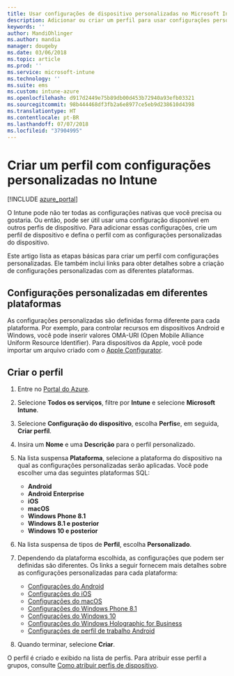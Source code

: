 ```yaml
---
title: Usar configurações de dispositivo personalizadas no Microsoft Intune – Azure | Microsoft Docs
description: Adicionar ou criar um perfil para usar configurações personalizadas para dispositivos Windows, Android e iOS usando o Microsoft Intune
keywords: ''
author: MandiOhlinger
ms.author: mandia
manager: dougeby
ms.date: 03/06/2018
ms.topic: article
ms.prod: ''
ms.service: microsoft-intune
ms.technology: ''
ms.suite: ems
ms.custom: intune-azure
ms.openlocfilehash: d917d2449e75b89db00d453b72940a93efb03321
ms.sourcegitcommit: 98b444468df3fb2a6e8977ce5eb9d238610d4398
ms.translationtype: HT
ms.contentlocale: pt-BR
ms.lasthandoff: 07/07/2018
ms.locfileid: "37904995"
---
```

# <a name="create-a-profile-with-custom-settings-in-intune"></a>Criar um perfil com configurações personalizadas no Intune

[!INCLUDE [azure_portal](./includes/azure_portal.md)]

O Intune pode não ter todas as configurações nativas que você precisa ou gostaria. Ou então, pode ser útil usar uma configuração disponível em outros perfis de dispositivo. Para adicionar essas configurações, crie um perfil de dispositivo e defina o perfil com as configurações personalizadas do dispositivo.

Este artigo lista as etapas básicas para criar um perfil com configurações personalizadas. Ele também inclui links para obter detalhes sobre a criação de configurações personalizadas com as diferentes plataformas.

## <a name="custom-settings-on-different-platforms"></a>Configurações personalizadas em diferentes plataformas
As configurações personalizadas são definidas forma diferente para cada plataforma. Por exemplo, para controlar recursos em dispositivos Android e Windows, você pode inserir valores OMA-URI (Open Mobile Alliance Uniform Resource Identifier). Para dispositivos da Apple, você pode importar um arquivo criado com o [Apple Configurator](https://itunes.apple.com/us/app/apple-configurator-2/id1037126344?mt=12).

## <a name="create-the-profile"></a>Criar o perfil

1. Entre no [Portal do Azure](https://portal.azure.com).
2. Selecione **Todos os serviços**, filtre por **Intune** e selecione **Microsoft Intune**.
3. Selecione **Configuração do dispositivo**, escolha **Perfis**e, em seguida, **Criar perfil**.
4. Insira um **Nome** e uma **Descrição** para o perfil personalizado.
5. Na lista suspensa **Plataforma**, selecione a plataforma do dispositivo na qual as configurações personalizadas serão aplicadas. Você pode escolher uma das seguintes plataformas SQL:

    - **Android**
    - **Android Enterprise**
    - **iOS**
    - **macOS**
    - **Windows Phone 8.1**
    - **Windows 8.1 e posterior**
    - **Windows 10 e posterior**

6. Na lista suspensa de tipos de **Perfil**, escolha **Personalizado**.
7. Dependendo da plataforma escolhida, as configurações que podem ser definidas são diferentes. Os links a seguir fornecem mais detalhes sobre as configurações personalizadas para cada plataforma:

    - [Configurações do Android](custom-settings-android.md)
    - [Configurações do iOS](custom-settings-ios.md)
    - [Configurações do macOS](custom-settings-macos.md)
    - [Configurações do Windows Phone 8.1](custom-settings-windows-phone-8-1.md)
    - [Configurações do Windows 10](custom-settings-windows-10.md)
    - [Configurações do Windows Holographic for Business](custom-settings-windows-holographic.md)
    - [Configurações de perfil de trabalho Android](custom-settings-android-for-work.md)

8. Quando terminar, selecione **Criar**.

O perfil é criado e exibido na lista de perfis. Para atribuir esse perfil a grupos, consulte [Como atribuir perfis de dispositivo](device-profile-assign.md).
